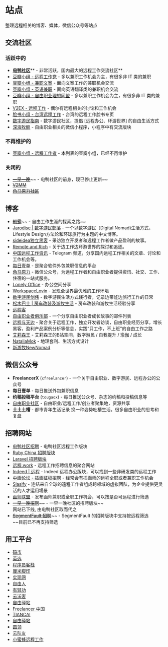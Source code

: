 # 站点

整理远程相关的博客、媒体，微信公众号等站点

<a name="CMaCA"></a>
## 交流社区

<a name="RFE8f"></a>
### 活跃中的

- [**电鸭社区**](https://eleduck.com/)** - 非常活跃，国内最大的远程工作交流社区**
- [豆瓣小组 - 远程工作党](https://www.douban.com/group/freejobs/) - 多以兼职工作机会为主，有很多非 IT 类的兼职
- [豆瓣小组 - 兼职文案](https://www.douban.com/group/292715/) - 面向文案工作的兼职机会交流
- [豆瓣小组 - 英语兼职](https://www.douban.com/group/524795/) - 面向英语翻译类的兼职机会交流
- [豆瓣小组 - 自由职业理想同盟](https://www.douban.com/group/33544/) -  多以兼职工作机会为主，有很多非 IT 类的兼职
- [V2EX - 远程工作](https://www.v2ex.com/go/remote) - 偶尔有远程相关的讨论和工作机会
- [脸书小组 - 台湾远程工作](https://www.facebook.com/groups/remotetaiwan/) - 台湾的远程工作脸书专页
- [数字游民指南](https://www.nomadguide.cn/) - 数字游民社区，提倡 [远程办公、环游世界] 的自由生活方式
- [深海牧鲸](https://www.yuque.com/greatghoul/remote/ekpgl6) - 自由职业相关的微信小程序，小程序中有交流版块
<a name="YWHfL"></a>
### 不再维护的

- [豆瓣小组 - 远程工作者](https://www.douban.com/group/remoteworking) - 本列表的豆瓣小组，已经不再维护
<a name="pGZQA"></a>
### 关闭的

- [~~一早一晚~~](http://yizaoyiwan.com/)~~ - 电鸭社区的前身，现已停止更新~~
- [~~V2MM~~](https://v2mm.tech/)
- [~~角马原力社区~~](http://www.gnuforce.com/community)

<a name="MwX8G"></a>
## 博客

- [~~朝露~~](http://www.littledew.com/)~~ - 自由工作生涯的探索之路~~
- [Jarodise | 数字游民部落](https://jarodise.com/) - 一个以数字游民（Digital Nomad)生活方式，Lifestyle Design方法论和环球旅行为主题的中文博客。
- [sideidea独立黑客](https://xiaozhuanlan.com/sideidea) - 采访独立开发者和远程工作者做产品盈利的故事。
- [Remote and Rich](https://zhuanlan.zhihu.com/remoteandrich) - 关于边工作边环游世界的探讨和追逐。
- [中国远程工作资讯](https://t.me/remote_cn) - Telegram 频道，分享国内远程工作相关的文章、讨论和工作机会等。
- [每日壹单](https://mryd.freeflarum.com/) - 是聚合软件外包兼职信息的平台
- [角马原力](https://www.zhihu.com/people/gnuforce/) - 微信公众号，为远程工作者和自由职业者提供资讯、社交、工作、住宿的一站式服务。
- [Lonely Office](https://zhuanlan.zhihu.com/lonelyoffice) - 办公空间分享
- [WorkspaceLovin](https://workspacelovin.com/) - 发现全世界最优雅的工作环境
- [数字游民剑伟](https://i.loli.net/2019/01/27/5c4d190b8b4d9.jpg) - 数字游民生活方式践行者，记录边带娃边旅行工作的日常
- [松木巴士 | 房车改装及游牧生活](https://zhuanlan.zhihu.com/c_155023320) - 房车改装和游牧生活经验分享
- [远程客](https://yuanchengke.com/%5D)
- [自由职业者俱乐部](https://tinyletter.com/bobjiang) - 一个分享自由职业者成长故事的邮件列表
- [远程与天边](https://blockflats.com/) - 聚合关于远程工作，独立开发者访谈，自由职业经历分享，增长黑客，盈利产品案例分析等信息，实践“只工作，不上班”的自由工作之路
- [艾莉森王](https://space.bilibili.com/14621086) - 艾莉森王的B站空间，数字游民 / 自我提升 / 瑜伽 / 成长
- [NataliaMok](https://nataliamok.com/) - 地理套利、生活方式设计
- [新游牧NewNomad](https://api.66mz8.com/api/qrcode.php?url=http://weixin.qq.com/r/1zv07CfEVXoqrWOP927F)

<a name="j1WuS"></a>
## 微信公众号

- **FreelancerX** (`xfreelancer`) - 一个关于自由职业、数字游民、远程办公的公众号
- **每日壹单** - 每日推送外包兼职信息
- **约稿投稿平台** (`tougaox`) - 每日推送公众号、杂志的约稿和投稿信息等
- [自由职业社区](https://mp.weixin.qq.com/s/9cdeXi00Qsaw54RdCCPCFg) - 自由职业/远程工作/创业者聚集地，资源共享
- **土土土槽** - 都市青年生活记录 换一种姿势吐槽生活。很多自由职业的思考和复盘

<a name="MgtwK"></a>
## 招聘网站

- [电鸭社区招聘](https://eleduck.com/categories/5/tags/0-0-19) - 电鸭社区远程工作版块
- [Ruby China 招聘版块](https://ruby-china.org/jobs)
- [Laravel 招聘版块](https://learnku.com/laravel/c/php-jobs)
- [远程.work](http://yuancheng.work/) - 远程工作招聘信息的聚合网站
- [Indeed | 远程](https://cn.indeed.com/%E5%B7%A5%E4%BD%9C-%E8%BF%9C%E7%A8%8B%E5%8A%9E%E5%85%AC) - Indeed 远程办公版块，可以找到一些非研发类的远程工作
- [中画论坛 - 插画征稿招聘](http://bbs.chahua.org/thread.php?fid=8&page=1) - 经常会有插画师的远程全职或者兼职工作机会
- [Slasify](https://slasify.com/) - 连结来自全球的遠程工作者组成跨领域的虚拟团队，为企业提供更灵活的人才运用場景
- [画师联盟](http://www.huashilm.com/job?jobType=2) - 发布画师兼职或全职工作机会，可以按是否可远程进行筛选
- [~~一早一晚招聘~~](https://3cwork.com/discussions?category=remote)~~ - 一早一晚社区的招聘版块~~<br />网站已下线, 由电鸭社区取而代之
- [~~SegmentFault 招聘~~](https://segmentfault.com/jobs/search?remote=1)~~ - SegmentFault 的招聘版块中支持按远程筛选<br />~~目前已不再支持筛选

<a name="hAY3C"></a>
## 用工平台

- [码市](https://mart.coding.net/)
- [英选](https://www.yingxuan.io/)
- [程序员客栈](https://www.proginn.com/)
- [厘米脚印](http://www.limijiaoyin.com/)
- [实现网](http://shixian.com/)
- [自由人](http://www.freemancn.com/)
- [有轻功](http://www.youqinggong.com/)
- [云沃客](https://www.clouderwork.com/)
- [自由驿站](https://ziyouyizhan.com/)
- [Freelancer 中国](https://www.freelancer.cn/)
- [TIANCAI](https://tiancai.pro/)
- [自由驿站](https://ziyouyizhan.com/)
- [圆领](https://www.yuanling.com/)
- [云队友](https://www.duiyou360.com/)
- [小蜜蜂远程工作](https://www.xmf.com/)
